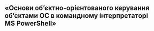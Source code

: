 ## «Основи об’єктно-орієнтованого керування об’єктами ОС в командному інтерпретаторі MS PowerShell»
